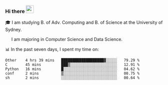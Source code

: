 ### Hi there <a href="#"><img src="https://media.giphy.com/media/hvRJCLFzcasrR4ia7z/giphy.gif" width="25px"></a>

🎓 I am studying B. of Adv. Computing and B. of Science at the University of Sydney.

     I am majoring in Computer Science and Data Science.

📊 In the past seven days, I spent my time on:
<!--START_SECTION:waka-->
```text
Other    4 hrs 39 mins   ███████████████████▓░░░░░   79.29 % 
C        45 mins         ███▒░░░░░░░░░░░░░░░░░░░░░   12.91 % 
Python   16 mins         █░░░░░░░░░░░░░░░░░░░░░░░░   04.62 % 
conf     2 mins          ▒░░░░░░░░░░░░░░░░░░░░░░░░   00.75 % 
sh       2 mins          ░░░░░░░░░░░░░░░░░░░░░░░░░   00.64 % 
```
<!--END_SECTION:waka-->
